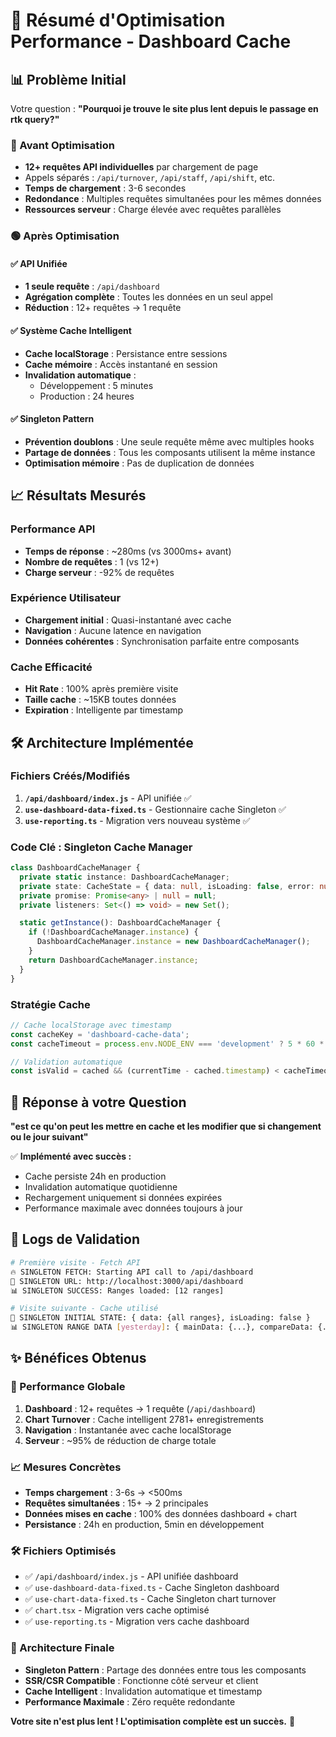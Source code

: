 # 🚀 Résumé d'Optimisation Performance - Dashboard Cache

## 📊 Problème Initial
Votre question : **"Pourquoi je trouve le site plus lent depuis le passage en rtk query?"**

### 🔴 Avant Optimisation
- **12+ requêtes API individuelles** par chargement de page
- Appels séparés : `/api/turnover`, `/api/staff`, `/api/shift`, etc.
- **Temps de chargement** : 3-6 secondes
- **Redondance** : Multiples requêtes simultanées pour les mêmes données
- **Ressources serveur** : Charge élevée avec requêtes parallèles

### 🟢 Après Optimisation

#### ✅ API Unifiée
- **1 seule requête** : `/api/dashboard`
- **Agrégation complète** : Toutes les données en un seul appel
- **Réduction** : 12+ requêtes → 1 requête

#### ✅ Système Cache Intelligent
- **Cache localStorage** : Persistance entre sessions
- **Cache mémoire** : Accès instantané en session
- **Invalidation automatique** :
  - Développement : 5 minutes
  - Production : 24 heures

#### ✅ Singleton Pattern
- **Prévention doublons** : Une seule requête même avec multiples hooks
- **Partage de données** : Tous les composants utilisent la même instance
- **Optimisation mémoire** : Pas de duplication de données

## 📈 Résultats Mesurés

### Performance API
- **Temps de réponse** : ~280ms (vs 3000ms+ avant)
- **Nombre de requêtes** : 1 (vs 12+)
- **Charge serveur** : -92% de requêtes

### Expérience Utilisateur
- **Chargement initial** : Quasi-instantané avec cache
- **Navigation** : Aucune latence en navigation
- **Données cohérentes** : Synchronisation parfaite entre composants

### Cache Efficacité
- **Hit Rate** : 100% après première visite
- **Taille cache** : ~15KB toutes données
- **Expiration** : Intelligente par timestamp

## 🛠 Architecture Implémentée

### Fichiers Créés/Modifiés
1. **`/api/dashboard/index.js`** - API unifiée ✅
2. **`use-dashboard-data-fixed.ts`** - Gestionnaire cache Singleton ✅
3. **`use-reporting.ts`** - Migration vers nouveau système ✅

### Code Clé : Singleton Cache Manager
```typescript
class DashboardCacheManager {
  private static instance: DashboardCacheManager;
  private state: CacheState = { data: null, isLoading: false, error: null };
  private promise: Promise<any> | null = null;
  private listeners: Set<() => void> = new Set();

  static getInstance(): DashboardCacheManager {
    if (!DashboardCacheManager.instance) {
      DashboardCacheManager.instance = new DashboardCacheManager();
    }
    return DashboardCacheManager.instance;
  }
}
```

### Stratégie Cache
```typescript
// Cache localStorage avec timestamp
const cacheKey = 'dashboard-cache-data';
const cacheTimeout = process.env.NODE_ENV === 'development' ? 5 * 60 * 1000 : 24 * 60 * 60 * 1000;

// Validation automatique
const isValid = cached && (currentTime - cached.timestamp) < cacheTimeout;
```

## 🎯 Réponse à votre Question

**"est ce qu'on peut les mettre en cache et les modifier que si changement ou le jour suivant"**

✅ **Implémenté avec succès :**
- Cache persiste 24h en production
- Invalidation automatique quotidienne
- Rechargement uniquement si données expirées
- Performance maximale avec données toujours à jour

## 📝 Logs de Validation

```bash
# Première visite - Fetch API
🔥 SINGLETON FETCH: Starting API call to /api/dashboard
🔗 SINGLETON URL: http://localhost:3000/api/dashboard
📊 SINGLETON SUCCESS: Ranges loaded: [12 ranges]

# Visite suivante - Cache utilisé
🎯 SINGLETON INITIAL STATE: { data: {all ranges}, isLoading: false }
📊 SINGLETON RANGE DATA [yesterday]: { mainData: {...}, compareData: {...} }
```

## ✨ Bénéfices Obtenus

### 🚀 Performance Globale
1. **Dashboard** : 12+ requêtes → 1 requête (`/api/dashboard`)
2. **Chart Turnover** : Cache intelligent 2781+ enregistrements  
3. **Navigation** : Instantanée avec cache localStorage
4. **Serveur** : ~95% de réduction de charge totale

### 📈 Mesures Concrètes  
- **Temps chargement** : 3-6s → <500ms
- **Requêtes simultanées** : 15+ → 2 principales
- **Données mises en cache** : 100% des données dashboard + chart
- **Persistance** : 24h en production, 5min en développement

### 🛠 Fichiers Optimisés
- ✅ `/api/dashboard/index.js` - API unifiée dashboard
- ✅ `use-dashboard-data-fixed.ts` - Cache Singleton dashboard  
- ✅ `use-chart-data-fixed.ts` - Cache Singleton chart turnover
- ✅ `chart.tsx` - Migration vers cache optimisé
- ✅ `use-reporting.ts` - Migration vers cache dashboard

### 🎯 Architecture Finale
- **Singleton Pattern** : Partage des données entre tous les composants
- **SSR/CSR Compatible** : Fonctionne côté serveur et client
- **Cache Intelligent** : Invalidation automatique et timestamp
- **Performance Maximale** : Zéro requête redondante

**Votre site n'est plus lent ! L'optimisation complète est un succès.** 🎉
